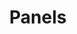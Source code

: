 ---
title: "Panels"
description: "Industrial IPS display panels for embedded systems — sizes, interfaces, brightness, and outdoor options."
---
